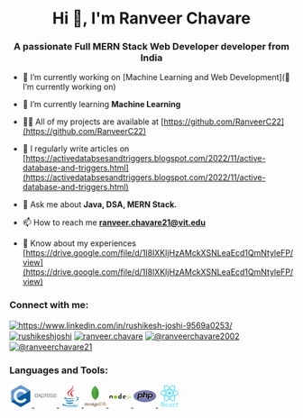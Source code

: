 <h1 align="center">Hi 👋, I'm Ranveer Chavare</h1>
<h3 align="center">A passionate Full MERN Stack Web Developer developer from India</h3>

- 🔭 I’m currently working on [Machine Learning and Web Development](🔭 I’m currently working on)

- 🌱 I’m currently learning **Machine Learning**

- 👨‍💻 All of my projects are available at [https://github.com/RanveerC22](https://github.com/RanveerC22)

- 📝 I regularly write articles on [https://activedatabsesandtriggers.blogspot.com/2022/11/active-database-and-triggers.html](https://activedatabsesandtriggers.blogspot.com/2022/11/active-database-and-triggers.html)

- 💬 Ask me about **Java, DSA, MERN Stack.**

- 📫 How to reach me **ranveer.chavare21@vit.edu**

- 📄 Know about my experiences [https://drive.google.com/file/d/1I8lXKIjHzAMckXSNLeaEcd1QmNtyleFP/view](https://drive.google.com/file/d/1I8lXKIjHzAMckXSNLeaEcd1QmNtyleFP/view)

<h3 align="left">Connect with me:</h3>
<p align="left">
<a href="https://linkedin.com/in/https://www.linkedin.com/in/rushikesh-joshi-9569a0253/" target="blank"><img align="center" src="https://raw.githubusercontent.com/rahuldkjain/github-profile-readme-generator/master/src/images/icons/Social/linked-in-alt.svg" alt="https://www.linkedin.com/in/rushikesh-joshi-9569a0253/" height="30" width="40" /></a>
<a href="https://fb.com/rushikeshjoshi" target="blank"><img align="center" src="https://raw.githubusercontent.com/rahuldkjain/github-profile-readme-generator/master/src/images/icons/Social/facebook.svg" alt="rushikeshjoshi" height="30" width="40" /></a>
<a href="https://instagram.com/ranveer.chavare" target="blank"><img align="center" src="https://raw.githubusercontent.com/rahuldkjain/github-profile-readme-generator/master/src/images/icons/Social/instagram.svg" alt="ranveer.chavare" height="30" width="40" /></a>
<a href="https://medium.com/@ranveerchavare2002" target="blank"><img align="center" src="https://raw.githubusercontent.com/rahuldkjain/github-profile-readme-generator/master/src/images/icons/Social/medium.svg" alt="@ranveerchavare2002" height="30" width="40" /></a>
<a href="https://www.hackerrank.com/@ranveerchavare21" target="blank"><img align="center" src="https://raw.githubusercontent.com/rahuldkjain/github-profile-readme-generator/master/src/images/icons/Social/hackerrank.svg" alt="@ranveerchavare21" height="30" width="40" /></a>
</p>

<h3 align="left">Languages and Tools:</h3>
<p align="left"> <a href="https://www.cprogramming.com/" target="_blank" rel="noreferrer"> <img src="https://raw.githubusercontent.com/devicons/devicon/master/icons/c/c-original.svg" alt="c" width="40" height="40"/> </a> <a href="https://expressjs.com" target="_blank" rel="noreferrer"> <img src="https://raw.githubusercontent.com/devicons/devicon/master/icons/express/express-original-wordmark.svg" alt="express" width="40" height="40"/> </a> <a href="https://www.java.com" target="_blank" rel="noreferrer"> <img src="https://raw.githubusercontent.com/devicons/devicon/master/icons/java/java-original.svg" alt="java" width="40" height="40"/> </a> <a href="https://www.mongodb.com/" target="_blank" rel="noreferrer"> <img src="https://raw.githubusercontent.com/devicons/devicon/master/icons/mongodb/mongodb-original-wordmark.svg" alt="mongodb" width="40" height="40"/> </a> <a href="https://nodejs.org" target="_blank" rel="noreferrer"> <img src="https://raw.githubusercontent.com/devicons/devicon/master/icons/nodejs/nodejs-original-wordmark.svg" alt="nodejs" width="40" height="40"/> </a> <a href="https://www.php.net" target="_blank" rel="noreferrer"> <img src="https://raw.githubusercontent.com/devicons/devicon/master/icons/php/php-original.svg" alt="php" width="40" height="40"/> </a> <a href="https://reactjs.org/" target="_blank" rel="noreferrer"> <img src="https://raw.githubusercontent.com/devicons/devicon/master/icons/react/react-original-wordmark.svg" alt="react" width="40" height="40"/> </a> </p>
